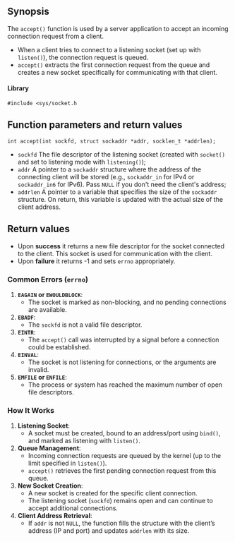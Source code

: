 ## Synopsis

The `accept()` function is used by a server application to accept an incoming connection request from a client.
- When a client tries to connect to a listening socket (set up with `listen()`), the connection request is queued.
- `accept()` extracts the first connection request from the queue and creates a new socket specifically for communicating with that client.
#### Library
`#include <sys/socket.h`

## Function parameters and return values

`int accept(int sockfd, struct sockaddr *addr, socklen_t *addrlen);`

- `sockfd` The file descriptor of the listening socket (created with `socket()` and set to listening mode with `listening()`);
- `addr` A pointer to a `sockaddr` structure where the address of the connecting client will be stored (e.g., `sockaddr_in` for IPv4 or `sockaddr_in6` for IPv6). Pass `NULL` if you don't need the client's address;
- `addrlen` A pointer to a variable that specifies the size of the `sockaddr` structure. On return, this variable is updated with the actual size of the client address.
## Return values

- Upon **success** it returns a new file descriptor for the socket connected to the client. This socket is used for communication with the client.
- Upon **failure** it returns -1 and sets `errno` appropriately.

### **Common Errors (`errno`)**

1. **`EAGAIN` or `EWOULDBLOCK`**:
    - The socket is marked as non-blocking, and no pending connections are available.
2. **`EBADF`**:
    - The `sockfd` is not a valid file descriptor.
3. **`EINTR`**:
    - The `accept()` call was interrupted by a signal before a connection could be established.
4. **`EINVAL`**:
    - The socket is not listening for connections, or the arguments are invalid.
5. **`EMFILE` or `ENFILE`**:
    - The process or system has reached the maximum number of open file descriptors.

### **How It Works**

1. **Listening Socket**:
    - A socket must be created, bound to an address/port using `bind()`, and marked as listening with `listen()`.
2. **Queue Management**: 
    - Incoming connection requests are queued by the kernel (up to the limit specified in `listen()`).
    - `accept()` retrieves the first pending connection request from this queue.
3. **New Socket Creation**:
    - A new socket is created for the specific client connection.
    - The listening socket (`sockfd`) remains open and can continue to accept additional connections.
4. **Client Address Retrieval**:
    - If `addr` is not `NULL`, the function fills the structure with the client’s address (IP and port) and updates `addrlen` with its size.